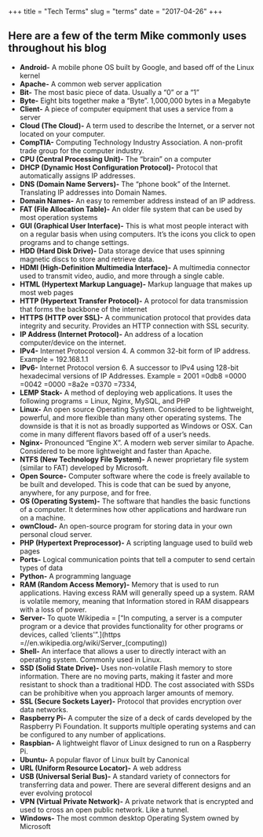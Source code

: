 +++
title = "Tech Terms"
slug = "terms"
date = "2017-04-26"
+++

## Here are a few of the term Mike commonly uses throughout his blog

- **Android-** A mobile phone OS built by Google, and based off of the Linux kernel
- **Apache-** A common web server application
- **Bit-** The most basic piece of data. Usually a “0” or a “1”
- **Byte-** Eight bits together make a “Byte”. 1,000,000 bytes in a Megabyte
- **Client-** A piece of computer equipment that uses a service from a server
- **Cloud (The Cloud)-** A term used to describe the Internet, or a server not located on your computer.
- **CompTIA-** Computing Technology Industry Association. A non-profit trade group for the computer industry.
- **CPU (Central Processing Unit)-** The “brain” on a computer
- **DHCP (Dynamic Host Configuration Protocol)-** Protocol that automatically assigns IP addresses.
- **DNS (Domain Name Servers)-** The “phone book” of the Internet. Translating IP addresses into Domain Names.
- **Domain Names-** An easy to remember address instead of an IP address.
- **FAT (File Allocation Table)-** An older file system that can be used by most operation systems
- **GUI (Graphical User Interface)-** This is what most people interact with on a regular basis when using computers. It’s the icons you click to open programs and to change settings.
- **HDD (Hard Disk Drive)-** Data storage device that uses spinning magnetic discs to store and retrieve data.
- **HDMI (High-Definition Multimedia Interface)-** A multimedia connector used to transmit video, audio, and more through a single cable.
- **HTML (Hypertext Markup Language)-** Markup language that makes up most web pages
- **HTTP (Hypertext Transfer Protocol)-** A protocol for data transmission that forms the backbone of the internet
- **HTTPS (HTTP over SSL)-** A communication protocol that provides data integrity and security. Provides an HTTP connection with SSL security.
- **IP Address (Internet Protocol)-** An address of a location computer/device on the internet.
- **IPv4-** Internet Protocol version 4. A common 32-bit form of IP address. Example = 192.168.1.1
- **IPv6-** Internet Protocol version 6. A successor to IPv4 using 128-bit hexadecimal versions of IP Addresses. Example = 2001 =0db8 =0000 =0042 =0000 =8a2e =0370 =7334,
- **LEMP Stack-** A method of deploying web applications. It uses the following programs = Linux, Nginx, MySQL, and PHP
- **Linux-** An open source Operating System. Considered to be lightweight, powerful, and more flexible than many other operating systems. The downside is that it is not as broadly supported as Windows or OSX. Can come in many different flavors based off of a user’s needs.
- **Nginx-** Pronounced “Engine X”. A modern web server similar to Apache. Considered to be more lightweight and faster than Apache.
- **NTFS (New Technology File System)-** A newer proprietary file system (similar to FAT) developed by Microsoft.
- **Open Source-** Computer software where the code is freely available to be built and developed. This is code that can be sued by anyone, anywhere, for any purpose, and for free.
- **OS (Operating System)-** The software that handles the basic functions of a computer. It determines how other applications and hardware run on a machine.
- **ownCloud-** An open-source program for storing data in your own personal cloud server.
- **PHP (Hypertext Preprocessor)-** A scripting language used to build web pages
- **Ports-** Logical communication points that tell a computer to send certain types of data
- **Python-** A programming language
- **RAM (Random Access Memory)-** Memory that is used to run applications. Having excess RAM will generally speed up a system. RAM is volatile memory, meaning that Information stored in RAM disappears with a loss of power.
- **Server-** To quote Wikipedia = [“In computing, a server is a computer program or a device that provides functionality for other programs or devices, called ‘clients'”.](https =//en.wikipedia.org/wiki/Server_(computing))
- **Shell-** An interface that allows a user to directly interact with an operating system. Commonly used in Linux.
- **SSD (Solid State Drive)-** Uses non-volatile Flash memory to store information. There are no moving parts, making it faster and more resistant to shock than a traditional HDD. The cost associated with SSDs can be prohibitive when you approach larger amounts of memory.
- **SSL (Secure Sockets Layer)-** Protocol that provides encryption over data networks.
- **Raspberry Pi-** A computer the size of a deck of cards developed by the Raspberry Pi Foundation. It supports multiple operating systems and can be configured to any number of applications.
- **Raspbian-** A lightweight flavor of Linux designed to run on a Raspberry Pi.
- **Ubuntu-** A popular flavor of Linux built by Canonical
- **URL (Uniform Resource Locator)-** A web address
- **USB (Universal Serial Bus)-** A standard variety of connectors for transferring data and power. There are several different designs and an ever evolving protocol
- **VPN (Virtual Private Network)-** A private network that is encrypted and used to cross an open public network. Like a tunnel.
- **Windows-** The most common desktop Operating System owned by Microsoft
